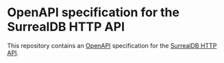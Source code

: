 # OpenAPI specification for the SurrealDB HTTP API

This repository contains an [OpenAPI](https://www.openapis.org) specification for the [SurrealDB HTTP API](https://docs.surrealdb.com/docs/integration/http).
